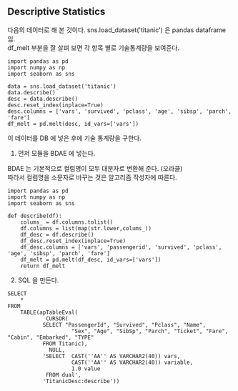 ## Descriptive Statistics

다음의 데이터로 해 본 것이다.  sns.load_dataset('titanic') 은 pandas dataframe 임.<br>
df_melt 부분을 잘 살펴 보면 각 항목 별로 기술통계량을 보여준다.
```
import pandas as pd
import numpy as np
import seaborn as sns

data = sns.load_dataset('titanic')
data.describe()
desc = data.describe()
desc.reset_index(inplace=True)
desc.columns = ['vars', 'survived', 'pclass', 'age', 'sibsp', 'parch', 'fare']
df_melt = pd.melt(desc, id_vars=['vars'])
```

이 데이터를 DB 에 넣은 후에 기술 통계량을 구한다.<br>

1. 먼저 모듈을 BDAE 에 넣는다.<br>

BDAE 는 기본적으로 컬럼명이 모두 대문자로 변환해 준다. (오라클) <br>
따라서 컬럼명을 소문자로 바꾸는 것은 알고리즘 작성자에 따른다. <br>

```
import pandas as pd
import numpy as np
import seaborn as sns

def describe(df):
    colums_ = df.columns.tolist()
    df.columns = list(map(str.lower,colums_))
    df_desc = df.describe()
    df_desc.reset_index(inplace=True)
    df_desc.columns = ['vars', 'passengerid', 'survived', 'pclass', 'age', 'sibsp', 'parch', 'fare']
    df_melt = pd.melt(df_desc, id_vars=['vars'])
    return df_melt
```

2. SQL 을 만든다. <br>
```
SELECT
	*
FROM
	TABLE(apTableEval(
         	CURSOR(
           SELECT "PassengerId", "Survived", "Pclass", "Name",
	                "Sex", "Age", "SibSp", "Parch", "Ticket", "Fare", "Cabin", "Embarked", "TYPE"
           FROM Titanic),
         	 NULL,
           'SELECT  CAST(''AA'' AS VARCHAR2(40)) vars,
                    CAST(''AA'' AS VARCHAR2(40)) variable,
                    1.0 value
            FROM dual',
           'TitanicDesc:describe'))
```
